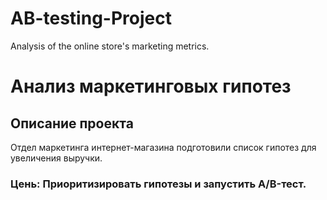 # AB-testing-Project
Analysis of the online store's marketing metrics.

# Анализ маркетинговых гипотез

## Описание проекта
Отдел маркетинга интернет-магазина подготовили список гипотез для увеличения выручки.

### Цень: Приоритизировать гипотезы и запустить A/B-тест. 
